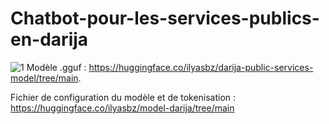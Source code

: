 # Chatbot-pour-les-services-publics-en-darija
![1](https://github.com/user-attachments/assets/ed923ebd-2136-4ab6-b1d8-d64beb106491)
Modèle .gguf : https://huggingface.co/ilyasbz/darija-public-services-model/tree/main.

Fichier de configuration du modèle et de tokenisation : https://huggingface.co/ilyasbz/model-darija/tree/main
